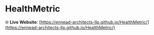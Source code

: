 # HealthMetric

🌐 **Live Website**: [https://ennead-architects-llp.github.io/HealthMetric/](https://ennead-architects-llp.github.io/HealthMetric/)